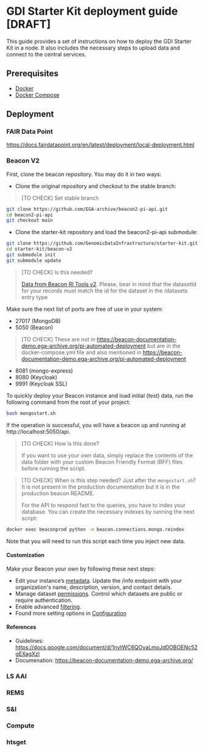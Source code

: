 # GDI Starter Kit deployment guide [DRAFT]

This guide provides a set of instructions on how to deploy the GDI Starter Kit
in a node. It also includes the necessary steps to upload data and connect to
the central services.


## Prerequisites

- [Docker](https://docs.docker.com/engine/install/)
- [Docker Compose](https://docs.docker.com/compose/install/)



## Deployment

### FAIR Data Point

https://docs.fairdatapoint.org/en/latest/deployment/local-deployment.html

### Beacon V2

First, clone the beacon repository. You may do it in two ways:

- Clone the original repository and checkout to the stable branch:
> [TO CHECK] Set stable branch
```bash
git clone https://github.com/EGA-archive/beacon2-pi-api.git
cd beacon2-pi-api
git checkout main
```

- Clone the starter-kit repository and load the beacon2-pi-api submodule:

```bash
git clone https://github.com/GenomicDataInfrastructure/starter-kit.git
cd starter-kit/beacon-v2
git submodule init
git submodule update
```

> [TO CHECK] Is this needed?
> 
> [Data from Beacon RI Tools v2](https://github.com/EGA-archive/beacon2-ri-tools-v2). Please, bear in mind that the datasetId for your records must match the id for the dataset in the /datasets entry type

Make sure the next list of ports are free of use in your system:

- 27017 (MongoDB)
- 5050 (Beacon)

> [TO CHECK] These are not in https://beacon-documentation-demo.ega-archive.org/pi-automated-deployment but are in 
the docker-compose.yml file and also mentioned in https://beacon-documentation-demo.ega-archive.org/pi-automated-deployment
- 8081 (mongo-express) 
- 8080 (Keycloak)
- 9991 (Keycloak SSL)


To quickly deploy your Beacon instance and load initial (test) data, run the following command from the root of your project:

```bash
bash mongostart.sh
```

If the operation is successful, you will have a beacon up and running at http://localhost:5050/api.

> [TO CHECK] How is this done?
>
> If you want to use your own data, simply replace the contents of the data folder with your custom Beacon Friendly Format (BFF) files before running the script.

> [TO CHECK] When is this step needed? Just after the `mongostart.sh`? It is not present in the production documentation
but it is in the production beacon README.
>
> For the API to respond fast to the queries, you have to index your database. You can create the necessary indexes by running the next script:

```bash
docker exec beaconprod python -m beacon.connections.mongo.reindex
```

Note that you will need to run this script each time you inject new data.

#### Customization
Make your Beacon your own by following these next steps:
- Edit your instance’s [metadata](https://beacon-documentation-demo.ega-archive.org/configuration#editing-beacon-info). Update the /info endpoint with your organization's name, description, version, and contact details.
- Manage dataset [permissions](https://beacon-documentation-demo.ega-archive.org/configuration#managing-dataset-permissions). Control which datasets are public or require authentication.
- Enable advanced [filtering](https://beacon-documentation-demo.ega-archive.org/filtering-terms#extract-terms).
- Found more setting options in [Configuration](https://beacon-documentation-demo.ega-archive.org/configuration)


#### References
- Guidelines: https://docs.google.com/document/d/1nytWC6QOvaLmoJd0OBOENc52gEXagXzI
- Documenation: https://beacon-documentation-demo.ega-archive.org/

### LS AAI

### REMS

### S&I

### Compute

### htsget

